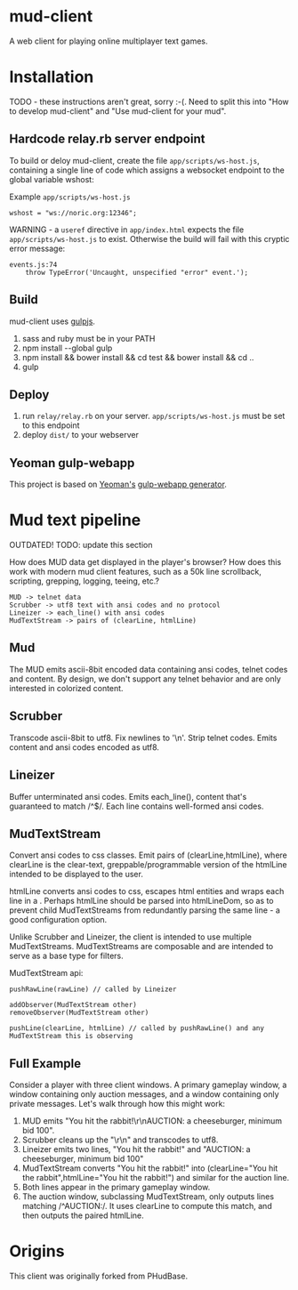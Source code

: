 # mud-client

A web client for playing online multiplayer text games.

# Installation

TODO - these instructions aren't great, sorry :-(. Need to split this into "How to develop mud-client" and "Use mud-client for your mud".

## Hardcode relay.rb server endpoint

To build or deloy mud-client, create the file `app/scripts/ws-host.js`, containing a single line of code which assigns a websocket endpoint to the global variable wshost:

Example `app/scripts/ws-host.js`

    wshost = "ws://noric.org:12346";

WARNING - a `useref` directive in `app/index.html` expects the file `app/scripts/ws-host.js` to exist. Otherwise the build will fail with this cryptic error message:

    events.js:74
        throw TypeError('Uncaught, unspecified "error" event.');

## Build

mud-client uses [gulpjs](https://github.com/gulpjs/gulp).

1. sass and ruby must be in your PATH
2. npm install --global gulp
3. npm install && bower install && cd test && bower install && cd ..
4. gulp

## Deploy

1. run `relay/relay.rb` on your server. `app/scripts/ws-host.js` must be set to this endpoint
2. deploy `dist/` to your webserver

## Yeoman gulp-webapp

This project is based on [Yeoman's](http://yeoman.io/) [gulp-webapp generator](https://github.com/yeoman/generator-gulp-webapp).

# Mud text pipeline

OUTDATED! TODO: update this section

How does MUD data get displayed in the player's browser? How does this work with modern mud client features, such as a 50k line scrollback, scripting, grepping, logging, teeing, etc.?

    MUD -> telnet data
    Scrubber -> utf8 text with ansi codes and no protocol
    Lineizer -> each_line() with ansi codes
    MudTextStream -> pairs of (clearLine, htmlLine)

## Mud

The MUD emits ascii-8bit encoded data containing ansi codes, telnet codes and content. By design, we don't support any telnet behavior and are only interested in colorized content.

## Scrubber

Transcode ascii-8bit to utf8. Fix newlines to '\n'. Strip telnet codes. Emits content and ansi codes encoded as utf8.

## Lineizer

Buffer unterminated ansi codes. Emits each_line(), content that's guaranteed to match /^$/. Each line contains well-formed ansi codes.

## MudTextStream

Convert ansi codes to css classes. Emit pairs of (clearLine,htmlLine), where clearLine is the clear-text, greppable/programmable version of the htmlLine intended to be displayed to the user. 

htmlLine converts ansi codes to css, escapes html entities and wraps each line in a <span>. Perhaps htmlLine should be parsed into htmlLineDom, so as to prevent child MudTextStreams from redundantly parsing the same line - a good configuration option.

Unlike Scrubber and Lineizer, the client is intended to use multiple MudTextStreams. MudTextStreams are composable and are intended to serve as a base type for filters.

MudTextStream api:

    pushRawLine(rawLine) // called by Lineizer
    
    addObserver(MudTextStream other) 
    removeObserver(MudTextStream other)

    pushLine(clearLine, htmlLine) // called by pushRawLine() and any MudTextStream this is observing


## Full Example

Consider a player with three client windows. A primary gameplay window, a window containing only auction messages, and a window containing only private messages. Let's walk through how this might work:

1. MUD emits "You hit the rabbit!\r\nAUCTION: a cheeseburger, minimum bid 100".
2. Scrubber cleans up the "\r\n" and transcodes to utf8.
3. Lineizer emits two lines, "You hit the rabbit!" and "AUCTION: a cheeseburger, minimum bid 100"
4. MudTextStream converts "You hit the rabbit!" into (clearLine="You hit the rabbit",htmlLine="<span><span class="color_fg_bb">You hit the rabbit!</span></span>") and similar for the auction line.
5. Both lines appear in the primary gameplay window.
6. The auction window, subclassing MudTextStream, only outputs lines matching /^AUCTION:/. It uses clearLine to compute this match, and then outputs the paired htmlLine.


# Origins

This client was originally forked from PHudBase.
